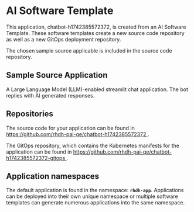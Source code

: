 # AI Software Template

This application, chatbot-h1742385572372, is created from an AI Software Template. These software templates create a new source code repository as well as a new GitOps deployment repository.

The chosen sample source applicable is included in the source code repository.

## Sample Source Application

A Large Language Model (LLM)-enabled streamlit chat application. The bot replies with AI generated responses.

## Repositories

The source code for your application can be found in [https://github.com/rhdh-pai-qe/chatbot-h1742385572372 ](https://github.com/rhdh-pai-qe/chatbot-h1742385572372 ).
 
The GitOps repository, which contains the Kubernetes manifests for the application can be found in 
[https://github.com/rhdh-pai-qe/chatbot-h1742385572372-gitops ](https://github.com/rhdh-pai-qe/chatbot-h1742385572372-gitops ). 

## Application namespaces 

The default application is found in the namespace: **`rhdh-app`**. Applications can be deployed into their own unique namespace or multiple software templates can generate numerous applications into the same namespace.